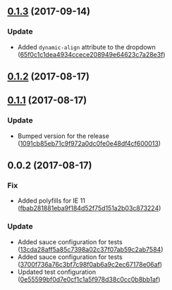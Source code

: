 <a name="0.1.3"></a>
## [0.1.3](https://github.com/advanced-rest-client/environment-selector/compare/0.1.2...0.1.3) (2017-09-14)


### Update

* Added `dynamic-align` attribute to the dropdown ([65f0c1c1dea4934ccece208949e64623c7a28e3f](https://github.com/advanced-rest-client/environment-selector/commit/65f0c1c1dea4934ccece208949e64623c7a28e3f))



<a name="0.1.2"></a>
## [0.1.2](https://github.com/advanced-rest-client/environment-selector/compare/0.1.1...0.1.2) (2017-08-17)




<a name="0.1.1"></a>
## [0.1.1](https://github.com/advanced-rest-client/environment-selector/compare/0.0.2...0.1.1) (2017-08-17)


### Update

* Bumped version for the release ([1091cb85eb71c9f972a0dc0fe0e48df4cf600013](https://github.com/advanced-rest-client/environment-selector/commit/1091cb85eb71c9f972a0dc0fe0e48df4cf600013))



<a name="0.0.2"></a>
## 0.0.2 (2017-08-17)


### Fix

* Added polyfills for IE 11 ([fbab281881eba9f184d52f75d151a2b03c873224](https://github.com/advanced-rest-client/environment-selector/commit/fbab281881eba9f184d52f75d151a2b03c873224))

### Update

* Added sauce configuration for tests ([13cda28aff5a85c7398a02c37f07ab59c2ab7584](https://github.com/advanced-rest-client/environment-selector/commit/13cda28aff5a85c7398a02c37f07ab59c2ab7584))
* Added sauce configuration for tests ([3700f736a76c3bf7c98f0ab6a9c2ec67178e06af](https://github.com/advanced-rest-client/environment-selector/commit/3700f736a76c3bf7c98f0ab6a9c2ec67178e06af))
* Updated test configuration ([0e55599bf0d7e0cf1c1a5f978d38c0cc0b8bb1af](https://github.com/advanced-rest-client/environment-selector/commit/0e55599bf0d7e0cf1c1a5f978d38c0cc0b8bb1af))



